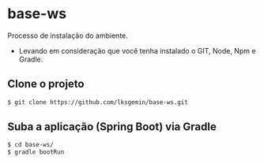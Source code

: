 # base-ws

Processo de instalação do ambiente.

* Levando em consideração que você tenha instalado o GIT, Node, Npm e Gradle.

## Clone o projeto

```sh
$ git clone https://github.com/lksgemin/base-ws.git
```

## Suba a aplicação (Spring Boot) via Gradle

```sh
$ cd base-ws/
$ gradle bootRun
```

